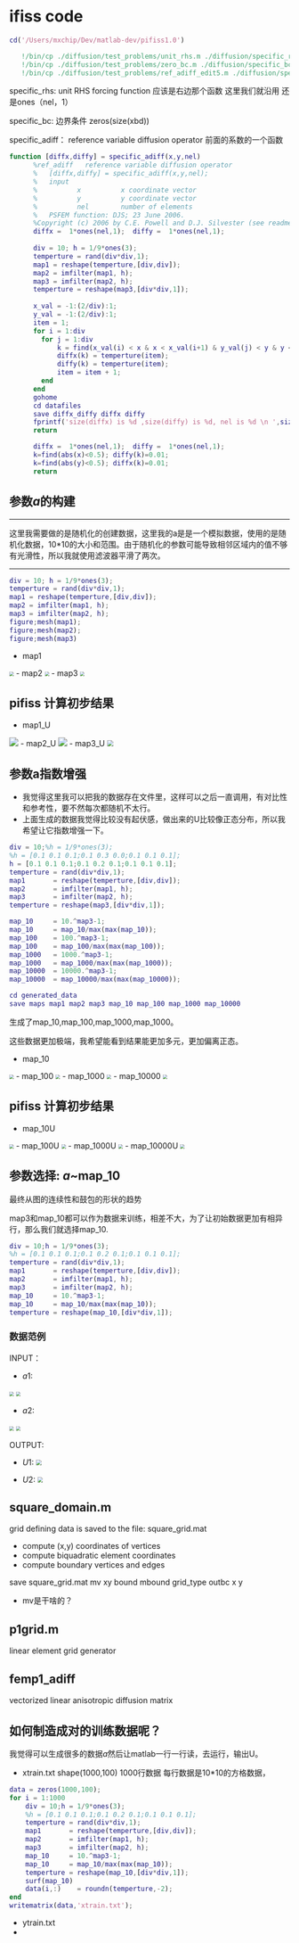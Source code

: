 # ifiss code

```matlab
cd('/Users/mxchip/Dev/matlab-dev/pifiss1.0')
```
```matlab
   !/bin/cp ./diffusion/test_problems/unit_rhs.m ./diffusion/specific_rhs.m
   !/bin/cp ./diffusion/test_problems/zero_bc.m ./diffusion/specific_bc.m
   !/bin/cp ./diffusion/test_problems/ref_adiff_edit5.m ./diffusion/specific_adiff.m
```
specific_rhs: 	unit RHS forcing function 应该是右边那个函数 这里我们就沿用 还是ones（nel，1）

specific_bc:	边界条件 zeros(size(xbd))

specific_adiff：	 reference variable diffusion operator 前面的系数的一个函数
```matlab
function [diffx,diffy] = specific_adiff(x,y,nel)
      %ref_adiff   reference variable diffusion operator 
      %   [diffx,diffy] = specific_adiff(x,y,nel);
      %   input
      %          x          x coordinate vector
      %          y          y coordinate vector 
      %          nel        number of elements
      %   PSFEM function: DJS; 23 June 2006. 
      %Copyright (c) 2006 by C.E. Powell and D.J. Silvester (see readme.m)
      diffx =  1*ones(nel,1);  diffy =  1*ones(nel,1); 
      
      div = 10; h = 1/9*ones(3);
      temperture = rand(div*div,1); 
      map1 = reshape(temperture,[div,div]);
      map2 = imfilter(map1, h);
      map3 = imfilter(map2, h);
      temperture = reshape(map3,[div*div,1]);
      
      x_val = -1:(2/div):1;
      y_val = -1:(2/div):1;
      item = 1;
      for i = 1:div
        for j = 1:div
            k = find(x_val(i) < x & x < x_val(i+1) & y_val(j) < y & y < y_val(j+1)); 
            diffx(k) = temperture(item);
            diffy(k) = temperture(item);
            item = item + 1;
        end
      end
      gohome
      cd datafiles
      save diffx_diffy diffx diffy
      fprintf('size(diffx) is %d ,size(diffy) is %d, nel is %d \n ',size(diffx),size(diffy),nel);
      return
```

```matlab
      diffx =  1*ones(nel,1);  diffy =  1*ones(nel,1); 
      k=find(abs(x)<0.5); diffy(k)=0.01; 
      k=find(abs(y)<0.5); diffx(k)=0.01;  
      return
```



## 参数$a$的构建

***
这里我需要做的是随机化的创建数据，这里我的a是是一个模拟数据，使用的是随机化数据，10*10的大小和范围。由于随机化的参数可能导致相邻区域内的值不够有光滑性，所以我就使用滤波器平滑了两次。
***
```matlab
div = 10; h = 1/9*ones(3);
temperture = rand(div*div,1); 
map1 = reshape(temperture,[div,div]);
map2 = imfilter(map1, h);
map3 = imfilter(map2, h);
figure;mesh(map1);
figure;mesh(map2);
figure;mesh(map3)
```
- map1
<img src="pic/filter1.png" style="zoom: 50%;" />
- map2
<img src="pic/filter2.png" style="zoom: 50%;" />
- map3
<img src="pic/filter3.png" style="zoom: 50%;" />

## pifiss 计算初步结果
- map1_U
<img src="pic/map1_U.png" style="zoom: 100%;" />
- map2_U
<img src="pic/map2_U.png" style="zoom: 100%;" />
- map3_U
<img src="pic/map3_U.png" style="zoom: 70%;" />



## 参数a指数增强

- 我觉得这里我可以把我的数据存在文件里，这样可以之后一直调用，有对比性和参考性，要不然每次都随机不太行。
- 上面生成的数据我觉得比较没有起伏感，做出来的U比较像正态分布，所以我希望让它指数增强一下。

```matlab
div = 10;%h = 1/9*ones(3);
%h = [0.1 0.1 0.1;0.1 0.3 0.0;0.1 0.1 0.1];
h = [0.1 0.1 0.1;0.1 0.2 0.1;0.1 0.1 0.1];
temperture = rand(div*div,1); 
map1       = reshape(temperture,[div,div]);
map2       = imfilter(map1, h);
map3       = imfilter(map2, h);
temperture = reshape(map3,[div*div,1]);

map_10     = 10.^map3-1;
map_10     = map_10/max(max(map_10));
map_100    = 100.^map3-1;
map_100    = map_100/max(max(map_100));
map_1000   = 1000.^map3-1;
map_1000   = map_1000/max(max(map_1000));
map_10000  = 10000.^map3-1;
map_10000  = map_10000/max(max(map_10000));

cd generated_data
save maps map1 map2 map3 map_10 map_100 map_1000 map_10000
```

生成了map_10,map_100,map_1000,map_1000。

这些数据更加极端，我希望能看到结果能更加多元，更加偏离正态。

- map_10
<img src="pic/map_10.png" style="zoom: 50%;" />
- map_100
<img src="pic/map_100.png" style="zoom: 50%;" />
- map_1000
<img src="pic/map_1000.png" style="zoom: 50%;" />
- map_10000
<img src="pic/map_10000.png" style="zoom: 50%;" />

## pifiss 计算初步结果

- map_10U
<img src="pic/map_10U.png" style="zoom: 50%;" />
- map_100U
<img src="pic/map_100U.png" style="zoom: 50%;" />
- map_1000U
<img src="pic/map_1000U.png" style="zoom: 50%;" />
- map_10000U
<img src="pic/map_10000U.png" style="zoom: 50%;" />



## 参数选择:      $a$~map_10

最终从图的连续性和鼓包的形状的趋势

map3和map_10都可以作为数据来训练，相差不大，为了让初始数据更加有相异行，那么我们就选择map_10.

```matlab
div = 10;h = 1/9*ones(3);
%h = [0.1 0.1 0.1;0.1 0.2 0.1;0.1 0.1 0.1];
temperture = rand(div*div,1); 
map1       = reshape(temperture,[div,div]);
map2       = imfilter(map1, h);
map3       = imfilter(map2, h);
map_10     = 10.^map3-1;
map_10     = map_10/max(max(map_10));
temperture = reshape(map_10,[div*div,1]);
```

### 数据范例

INPUT：

- $a1$:
<img src="pic/heatmap1.png" style="zoom: 50%;" />
<img src="pic/surfmap1.png" style="zoom: 50%;" />

- $a2$:
<img src="pic/heatmap2.png" style="zoom: 50%;" />
<img src="pic/surfmap2.png" style="zoom: 50%;" />

OUTPUT:

- $U1$:
  <img src="pic/output1.png" style="zoom: 60%;" />

- $U2$:
  <img src="pic/output2.png" style="zoom: 60%;" />

## square_domain.m

grid defining data is saved to the file: square_grid.mat
- compute (x,y) coordinates of vertices
- compute biquadratic element coordinates
- compute boundary vertices and edges

save square_grid.mat mv xy bound mbound grid_type outbc x y

- mv是干啥的？

## p1grid.m

linear element grid generator

## femp1_adiff 

vectorized linear anisotropic diffusion matrix

## 如何制造成对的训练数据呢？

我觉得可以生成很多的数据$a$然后让matlab一行一行读，去运行，输出U。
- xtrain.txt
	shape(1000,100)
	1000行数据 每行数据是10*10的方格数据，
```matlab
data = zeros(1000,100);
for i = 1:1000
    div = 10;h = 1/9*ones(3);
    %h = [0.1 0.1 0.1;0.1 0.2 0.1;0.1 0.1 0.1];
    temperture = rand(div*div,1); 
    map1       = reshape(temperture,[div,div]);
    map2       = imfilter(map1, h);
    map3       = imfilter(map2, h);
    map_10     = 10.^map3-1;
    map_10     = map_10/max(max(map_10));
    temperture = reshape(map_10,[div*div,1]);
    surf(map_10)
    data(i,:)    = roundn(temperture,-2);
end
writematrix(data,'xtrain.txt');
```

- ytrain.txt
- 






















